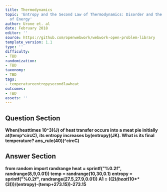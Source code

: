 ```yaml
---
title: Thermodynamics
topic: 'Entropy and the Second Law of Thermodynamics: Disorder and the Unavailability
  of Energy'
author: Urone et. al
date: February 2018
editor: ''
source: https://github.com/openwebwork/webwork-open-problem-library
template_version: 1.1
type: ''
difficulty:
- TBD
randomization:
- TBD
taxonomy:
- TBD
tags:
- temperatureentropysecondlawheat
outcomes:
- TBD
assets: ''
---
```


## Question Section 

<b>
When(heattimes 10^3)(J)  of heat transfer occurs into a meat pie initially at(temp^circC), its entropy increases by(entropy)(JK). What is its final temperature?
ans_rule(40)(^circC)



## Answer Section

from random import randrange
heat = sprintf("%0.2f", randrange(8,9,0.01))
temp = randrange(10,30,0.1)
entropy = sprintf("%0.2f", randrange(27.5,27.9,0.01))
A1 = ((2)*(heat*(10**(3)))/(entropy)-(temp+273.15))-273.15
